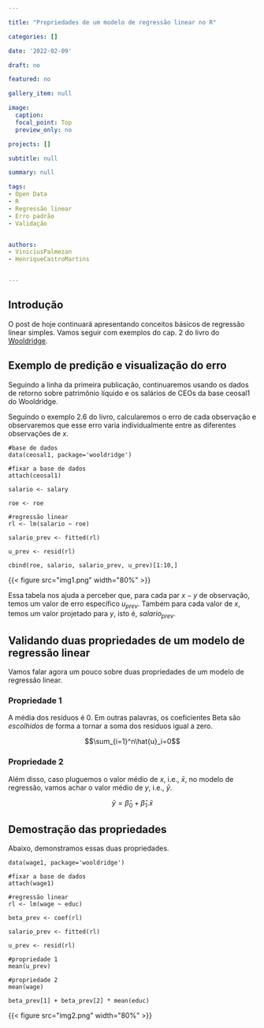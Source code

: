 ```yaml
---

title: "Propriedades de um modelo de regressão linear no R"

categories: []

date: '2022-02-09' 

draft: no

featured: no

gallery_item: null

image:
  caption: 
  focal_point: Top
  preview_only: no

projects: []

subtitle: null

summary: null

tags: 
- Open Data
- R
- Regressão linear
- Erro padrão
- Validação


authors:
- ViniciusPalmezan
- HenriqueCastroMartins


---
```


## Introdução

O post de hoje continuará apresentando conceitos básicos de regressão linear simples. Vamos seguir com exemplos do cap. 2 do livro do  [Wooldridge](https://www.amazon.com.br/Introductory-Econometrics-Approach-Jeffrey-Wooldridge/dp/1337558869/ref=asc_df_1337558869/?tag=googleshopp00-20&linkCode=df0&hvadid=379712558847&hvpos=&hvnetw=g&hvrand=11053193378485117055&hvpone=&hvptwo=&hvqmt=&hvdev=c&hvdvcmdl=&hvlocint=&hvlocphy=1001655&hvtargid=pla-551566270772&psc=1). 



## Exemplo de predição e visualização do erro


Seguindo a linha da primeira publicação, continuaremos usando os dados de retorno sobre patrimônio líquido e os salários de CEOs da base ceosal1 do Wooldridge.

Seguindo o exemplo 2.6 do livro, calcularemos o erro de cada observação e observaremos que esse erro varia individualmente entre as diferentes observações de $x$.


    #base de dados
    data(ceosal1, package='wooldridge')
    
    #fixar a base de dados
    attach(ceosal1)
    
    salario <- salary
    
    roe <- roe
    
    #regressão linear
    rl <- lm(salario ~ roe)
    
    salario_prev <- fitted(rl)
    
    u_prev <- resid(rl)
    
    cbind(roe, salario, salario_prev, u_prev)[1:10,]

{{< figure src="img1.png" width="80%" >}}


Essa tabela nos ajuda a perceber que, para cada par $x-y$ de observação, temos um valor de erro específico $u_{prev}$. Também para cada valor de $x$, temos um valor projetado para $y$, isto é, $salario_{prev}$. 








## Validando duas propriedades de um modelo de regressão linear

Vamos falar agora um pouco sobre duas propriedades de um modelo de regressão linear.



### Propriedade 1

A média dos resíduos é $0$. Em outras palavras, os coeficientes Beta são *escolhidos* de forma a tornar a soma dos residuos igual a zero.

$$\sum_{i=1}^n\hat{u}_i=0$$





### Propriedade 2

Além disso, caso pluguemos o valor médio de $x$, i.e., $\bar{x}$, no modelo de regressão, vamos achar o valor médio de $y$, i.e., $\bar{y}$.



$$\bar{y} = \hat\beta_0+\hat\beta_1.\bar{x}$$





## Demostração das propriedades


Abaixo, demonstramos essas duas propriedades.

    data(wage1, package='wooldridge')
  
    #fixar a base de dados
    attach(wage1)
  
    #regressão linear
    rl <- lm(wage ~ educ)
  
    beta_prev <- coef(rl)
  
    salario_prev <- fitted(rl)
  
    u_prev <- resid(rl)
    
    #propriedade 1
    mean(u_prev)
    
    #propriedade 2
    mean(wage)
    
    beta_prev[1] + beta_prev[2] * mean(educ)


{{< figure src="img2.png" width="80%" >}}





